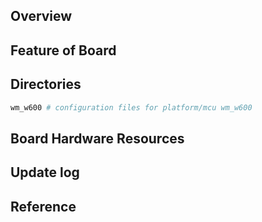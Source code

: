 ## Overview

## Feature of Board

## Directories

```sh
wm_w600 # configuration files for platform/mcu wm_w600
```

## Board Hardware Resources

## Update log

## Reference


